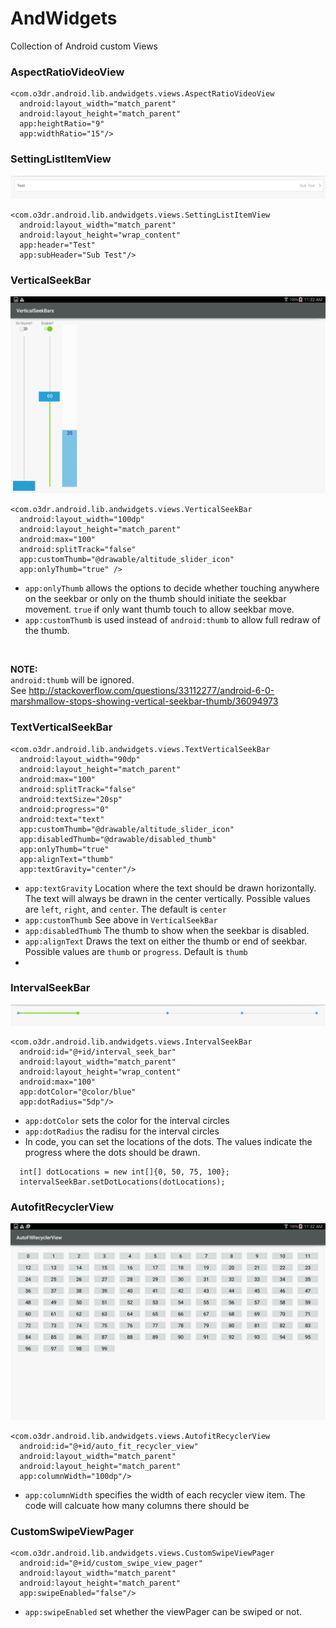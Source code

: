 # AndWidgets
Collection of Android custom Views

### AspectRatioVideoView 
```
<com.o3dr.android.lib.andwidgets.views.AspectRatioVideoView
  android:layout_width="match_parent"
  android:layout_height="match_parent"
  app:heightRatio="9"
  app:widthRatio="15"/>
```        

### SettingListItemView
![alt text](https://github.com/3drobotics/AndroidWidgets/blob/develop/images/setting_list_item_view.png)

```    
<com.o3dr.android.lib.andwidgets.views.SettingListItemView
  android:layout_width="match_parent"
  android:layout_height="wrap_content"
  app:header="Test"
  app:subHeader="Sub Test"/>
```

### VerticalSeekBar
![alt text](https://github.com/3drobotics/AndroidWidgets/blob/develop/images/vertical_seek_bars.png)

```
<com.o3dr.android.lib.andwidgets.views.VerticalSeekBar
  android:layout_width="100dp"
  android:layout_height="match_parent"
  android:max="100"
  android:splitTrack="false"
  app:customThumb="@drawable/altitude_slider_icon"
  app:onlyThumb="true" />
```

* `app:onlyThumb` allows the options to decide whether touching anywhere on the seekbar or only on the thumb should initiate  the seekbar movement. `true` if only want thumb touch to allow seekbar move. <br/>
* `app:customThumb` is used instead of `android:thumb` to allow full redraw of the thumb.
<br/>

**NOTE:** <br/>
`android:thumb` will be ignored. <br/>
See http://stackoverflow.com/questions/33112277/android-6-0-marshmallow-stops-showing-vertical-seekbar-thumb/36094973

### TextVerticalSeekBar
```
<com.o3dr.android.lib.andwidgets.views.TextVerticalSeekBar
  android:layout_width="90dp"
  android:layout_height="match_parent"
  android:max="100"
  android:splitTrack="false"
  android:textSize="20sp"
  android:progress="0"
  android:text="text"
  app:customThumb="@drawable/altitude_slider_icon"
  app:disabledThumb="@drawable/disabled_thumb"
  app:onlyThumb="true"
  app:alignText="thumb"
  app:textGravity="center"/>
```        

* `app:textGravity` Location where the text should be drawn horizontally. The text will always be drawn in the center vertically. Possible values are `left`, `right`, and `center`. The default is `center`
* `app:customThumb` See above in `VerticalSeekBar`
* `app:disabledThumb` The thumb to show when the seekbar is disabled.
* `app:alignText` Draws the text on either the thumb or end of seekbar. Possible values are `thumb` or `progress`. Default is `thumb`
* 

### IntervalSeekBar
![alt text](https://github.com/3drobotics/AndroidWidgets/blob/develop/images/interval_seek_bar.png)

```
<com.o3dr.android.lib.andwidgets.views.IntervalSeekBar
  android:id="@+id/interval_seek_bar"
  android:layout_width="match_parent"
  android:layout_height="wrap_content"
  android:max="100"
  app:dotColor="@color/blue"
  app:dotRadius="5dp"/>
```

* `app:dotColor` sets the color for the interval circles
* `app:dotRadius` the radisu for the interval circles
* In code, you can set the locations of the dots. The values indicate the progress where the dots should be drawn. 
```
  int[] dotLocations = new int[]{0, 50, 75, 100};
  intervalSeekBar.setDotLocations(dotLocations);
```

### AutofitRecyclerView
![alt text](https://github.com/3drobotics/AndroidWidgets/blob/develop/images/auto_fit_recycler.png)

```
<com.o3dr.android.lib.andwidgets.views.AutofitRecyclerView
  android:id="@+id/auto_fit_recycler_view"
  android:layout_width="match_parent"
  android:layout_height="match_parent"
  app:columnWidth="100dp"/>
```

* `app:columnWidth` specifies the width of each recycler view item. The code will calcuate how many columns there should be

### CustomSwipeViewPager

```
<com.o3dr.android.lib.andwidgets.views.CustomSwipeViewPager
  android:id="@+id/custom_swipe_view_pager"
  android:layout_width="match_parent"
  android:layout_height="match_parent"
  app:swipeEnabled="false"/>
```

* `app:swipeEnabled` set whether the viewPager can be swiped or not.
